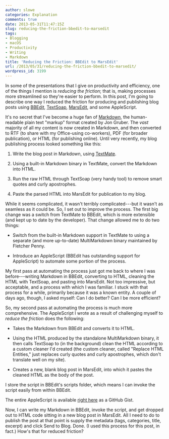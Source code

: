 ```yaml
---
author: slowe
categories: Explanation
comments: true
date: 2013-05-31T11:47:15Z
slug: reducing-the-friction-bbedit-to-marsedit
tags:
- Blogging
- macOS
- Productivity
- Writing
- Markdown
title: 'Reducing the Friction: BBEdit to MarsEdit'
url: /2013/05/31/reducing-the-friction-bbedit-to-marsedit/
wordpress_id: 3199
---
```


In some of the presentations that I give on productivity and efficiency, one of the things I mention is _reducing the friction_; that is, making processes more streamlined so they're easier to perform. In this post, I'm going to describe one way I reduced the friction for producing and publishing blog posts using [BBEdit](http://www.barebones.com/products/bbedit/), [TextSoap](http://www.unmarked.com/textsoap/), [MarsEdit](http://www.read-sweater.com/marsedit/), and some AppleScript.

It's no secret that I've become a huge fan of [Markdown](http://daringfireball.com/markdown/), the human-readable plain text "markup" format created by Jon Gruber. The _vast_ majority of all my content is now created in Markdown, and then converted to RTF (to share with my Office-using co-workers), PDF (for broader publication), or HTML (for publishing online). Until very recently, my blog publishing process looked something like this:

1. Write the blog post in Markdown, using [TextMate](http://macromates.com/).

2. Using a built-in Markdown binary in TextMate, convert the Markdown into HTML.

3. Run the raw HTML through TextSoap (very handy tool) to remove smart quotes and curly apostrophes.

4. Paste the parsed HTML into MarsEdit for publication to my blog.

While it seems complicated, it wasn't terribly complicated---but it wasn't as seamless as it could be. So, I set out to improve the process. The first big change was a switch from TextMate to BBEdit, which is more extensible (and kept up to date by the developer). That change allowed me to do two things:

* Switch from the built-in Markdown support in TextMate to using a separate (and more up-to-date) MultiMarkdown binary maintained by Fletcher Penny.

* Introduce an AppleScript (BBEdit has outstanding support for AppleScript) to automate some portion of the process.

My first pass at automating the process just got me back to where I was before---writing Markdown in BBEdit, converting to HTML, cleaning the HTML with TextSoap, and pasting into MarsEdit. Not too impressive, but acceptable, and a process with which I was familiar. I stuck with that process for a while, primarily because it was a known entity. A couple of days ago, though, I asked myself: Can I do better? Can I be more efficient?

So, my second pass at automating the process is much more comprehensive. The AppleScript I wrote as a result of challenging myself to _reduce the friction_ does the following:

* Takes the Markdown from BBEdit and converts it to HTML.

* Using the HTML produced by the standalone MultiMarkdown binary, it then calls TextSoap to (in the background) clean the HTML according to a custom cleaner I'd created (the custom cleaner, called "Replace HTML Entities," just replaces curly quotes and curly apostrophes, which don't translate well on my site).

* Creates a new, blank blog post in MarsEdit, into which it pastes the cleaned HTML as the body of the post.

I store the script in BBEdit's scripts folder, which means I can invoke the script easily from within BBEdit.

The entire AppleScript is available [right here](https://gist.github.com/scottslowe/5686217) as a GitHub Gist.

Now, I can write my Markdown in BBEdit, invoke the script, and get dropped out to HTML code sitting in a new blog post in MarsEdit. All I need to do to publish the post at that point is supply the metadata (tags, categories, title, excerpt) and click Send to Blog. Done. (I used this process for this post, in fact.) How's that for reduced friction?
